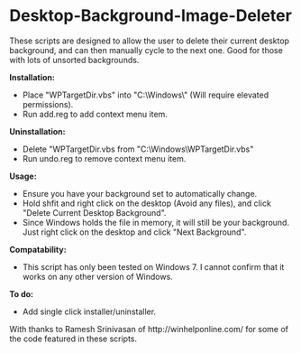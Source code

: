Desktop-Background-Image-Deleter
================================

These scripts are designed to allow the user to delete their current desktop background, and can then manually cycle to the next one. Good for those with lots of unsorted backgrounds.
<p>
<b>Installation:</b>
<ul>
<li> Place "WPTargetDir.vbs" into "C:\Windows\" (Will require elevated permissions). <br>
<li> Run add.reg to add context menu item.
</ul>
</p>
<p>
<b>Uninstallation:</b>
<ul>
<li> Delete "WPTargetDir.vbs from "C:\Windows\WPTargetDir.vbs"<br>
<li> Run undo.reg to remove context menu item.
</ul>
</p>
<p>
<b>Usage:</b><br>
<ul>
<li> Ensure you have your background set to automatically change.<br>
<li> Hold shfit and right click on the desktop (Avoid any files), and click "Delete Current Desktop Background".<br>
<li> Since Windows holds the file in memory, it will still be your background. Just right click on the desktop and click "Next Background".
</ul>
</p>
<p>
<b>Compatability:</b><br>
<ul>
<li>This script has only been tested on Windows 7. I cannot confirm that it works on any other version of Windows.
</ul>
</p>
<p>
<b>To do:</b><br>
<ul>
<li>Add single click installer/uninstaller.
</ul>
</p>
<p>
With thanks to Ramesh Srinivasan of http://winhelponline.com/ for some of the code featured in these scripts.
